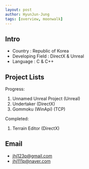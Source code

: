 ```yaml
---
layout: post
author: HyunJun-Jung
tags: [overview, moonwalk]
---
```


## Intro

- Country : Republic of Korea
- Developing Field : DirectX & Unreal
- Language : C & C++

## Project Lists

Progress:

1. Unnamed Unreal Project (Unreal)
2. Undertaker (DirectX)
3. Gommoku (WinApi) (TCP)
   
Completed:
1. Terrain Editor (DirectX)

## Email
- jhj123p@gmail.com
- jhj111p@naver.com
